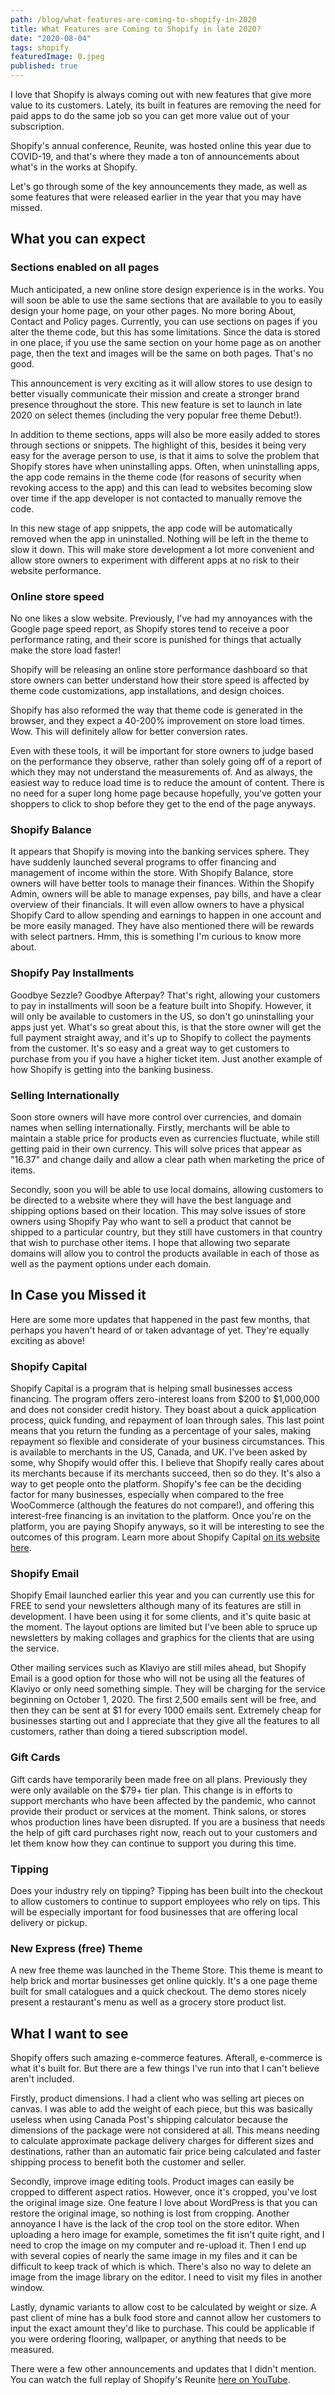 ```yaml
---
path: /blog/what-features-are-coming-to-shopify-in-2020
title: What Features are Coming to Shopify in late 2020?
date: "2020-08-04"
tags: shopify
featuredImage: 0.jpeg
published: true
---
```


I love that Shopify is always coming out with new features that give more value to its customers. Lately, its built in features are removing the need for paid apps to do the same job so you can get more value out of your subscription.

Shopify's annual conference, Reunite, was hosted online this year due to COVID-19, and that's where they made a ton of announcements about what's in the works at Shopify.

Let's go through some of the key announcements they made, as well as some features that were released earlier in the year that you may have missed.

## What you can expect

### Sections enabled on all pages

Much anticipated, a new online store design experience is in the works. You will soon be able to use the same sections that are available to you to easily design your home page, on your other pages. No more boring About, Contact and Policy pages. Currently, you can use sections on pages if you alter the theme code, but this has some limitations. Since the data is stored in one place, if you use the same section on your home page as on another page, then the text and images will be the same on both pages. That's no good.

This announcement is very exciting as it will allow stores to use design to better visually communicate their mission and create a stronger brand presence throughout the store. This new feature is set to launch in late 2020 on select themes (including the very popular free theme Debut!).

In addition to theme sections, apps will also be more easily added to stores through sections or snippets. The highlight of this, besides it being very easy for the average person to use, is that it aims to solve the problem that Shopify stores have when uninstalling apps. Often, when uninstalling apps, the app code remains in the theme code (for reasons of security when revoking access to the app) and this can lead to websites becoming slow over time if the app developer is not contacted to manually remove the code.

In this new stage of app snippets, the app code will be automatically removed when the app in uninstalled. Nothing will be left in the theme to slow it down. This will make store development a lot more convenient and allow store owners to experiment with different apps at no risk to their website performance.

### Online store speed

No one likes a slow website. Previously, I've had my annoyances with the Google page speed report, as Shopify stores tend to receive a poor performance rating, and their score is punished for things that actually make the store load faster!

Shopify will be releasing an online store performance dashboard so that store owners can better understand how their store speed is affected by theme code customizations, app installations, and design choices.

Shopify has also reformed the way that theme code is generated in the browser, and they expect a 40-200% improvement on store load times. Wow. This will definitely allow for better conversion rates.

Even with these tools, it will be important for store owners to judge based on the performance they observe, rather than solely going off of a report of which they may not understand the measurements of. And as always, the easiest way to reduce load time is to reduce the amount of content. There is no need for a super long home page because hopefully, you've gotten your shoppers to click to shop before they get to the end of the page anyways.

### Shopify Balance

It appears that Shopify is moving into the banking services sphere. They have suddenly launched several programs to offer financing and management of income within the store. With Shopify Balance, store owners will have better tools to manage their finances. Within the Shopify Admin, owners will be able to manage expenses, pay bills, and have a clear overview of their financials. It will even allow owners to have a physical Shopify Card to allow spending and earnings to happen in one account and be more easily managed. They have also mentioned there will be rewards with select partners. Hmm, this is something I'm curious to know more about.

### Shopify Pay Installments

Goodbye Sezzle? Goodbye Afterpay? That's right, allowing your customers to pay in installments will soon be a feature built into Shopify. However, it will only be available to customers in the US, so don't go uninstalling your apps just yet. What's so great about this, is that the store owner will get the full payment straight away, and it's up to Shopify to collect the payments from the customer. It's so easy and a great way to get customers to purchase from you if you have a higher ticket item. Just another example of how Shopify is getting into the banking business.

### Selling Internationally

Soon store owners will have more control over currencies, and domain names when selling internationally. Firstly, merchants will be able to maintain a stable price for products even as currencies fluctuate, while still getting paid in their own currency. This will solve prices that appear as "16.37" and change daily and allow a clear path when marketing the price of items.

Secondly, soon you will be able to use local domains, allowing customers to be directed to a website where they will have the best language and shipping options based on their location. This may solve issues of store owners using Shopify Pay who want to sell a product that cannot be shipped to a particular country, but they still have customers in that country that wish to purchase other items. I hope that allowing two separate domains will allow you to control the products available in each of those as well as the payment options under each domain.

## In Case you Missed it

Here are some more updates that happened in the past few months, that perhaps you haven't heard of or taken advantage of yet. They're equally exciting as above!

### Shopify Capital

Shopify Capital is a program that is helping small businesses access financing. The program offers zero-interest loans from $200 to $1,000,000 and does not consider credit history. They boast about a quick application process, quick funding, and repayment of loan through sales. This last point means that you return the funding as a percentage of your sales, making repayment so flexible and considerate of your business circumstances. This is available to merchants in the US, Canada, and UK. I've been asked by some, why Shopify would offer this. I believe that Shopify really cares about its merchants because if its merchants succeed, then so do they. It's also a way to get people onto the platform. Shopify's fee can be the deciding factor for many businesses, especially when compared to the free WooCommerce (although the features do not compare!), and offering this interest-free financing is an invitation to the platform. Once you're on the platform, you are paying Shopify anyways, so it will be interesting to see the outcomes of this program. Learn more about Shopify Capital <a href="https://www.shopify.com/capital" target="_blank" rel="noreferrer noopener" aria-label="Shopify Capital (opens in a new tab)">on its website here</a>.

### Shopify Email

Shopify Email launched earlier this year and you can currently use this for FREE to send your newsletters although many of its features are still in development. I have been using it for some clients, and it's quite basic at the moment. The layout options are limited but I've been able to spruce up newsletters by making collages and graphics for the clients that are using the service.

Other mailing services such as Klaviyo are still miles ahead, but Shopify Email is a good option for those who will not be using all the features of Klaviyo or only need something simple. They will be charging for the service beginning on October 1, 2020. The first 2,500 emails sent will be free, and then they can be sent at \$1 for every 1000 emails sent. Extremely cheap for businesses starting out and I appreciate that they give all the features to all customers, rather than doing a tiered subscription model.

### Gift Cards

Gift cards have temporarily been made free on all plans. Previously they were only available on the \$79+ tier plan. This change is in efforts to support merchants who have been affected by the pandemic, who cannot provide their product or services at the moment. Think salons, or stores whos production lines have been disrupted. If you are a business that needs the help of gift card purchases right now, reach out to your customers and let them know how they can continue to support you during this time.

### Tipping

Does your industry rely on tipping? Tipping has been built into the checkout to allow customers to continue to support employees who rely on tips. This will be especially important for food businesses that are offering local delivery or pickup.

### New Express (free) Theme

A new free theme was launched in the Theme Store. This theme is meant to help brick and mortar businesses get online quickly. It's a one page theme built for small catalogues and a quick checkout. The demo stores nicely present a restaurant's menu as well as a grocery store product list.

## What I want to see

Shopify offers such amazing e-commerce features. Afterall, e-commerce is what it's built for. But there are a few things I've run into that I can't believe aren't included.

Firstly, product dimensions. I had a client who was selling art pieces on canvas. I was able to add the weight of each piece, but this was basically useless when using Canada Post's shipping calculator because the dimensions of the package were not considered at all. This means needing to calculate approximate package delivery charges for different sizes and destinations, rather than an automatic fair price being calculated and faster shipping process to benefit both the customer and seller.

Secondly, improve image editing tools. Product images can easily be cropped to different aspect ratios. However, once it's cropped, you've lost the original image size. One feature I love about WordPress is that you can restore the original image, so nothing is lost from cropping. Another annoyance I have is the lack of the crop tool on the store editor. When uploading a hero image for example, sometimes the fit isn't quite right, and I need to crop the image on my computer and re-upload it. Then I end up with several copies of nearly the same image in my files and it can be difficult to keep track of which is which. There's also no way to delete an image from the image library on the editor. I need to visit my files in another window.

Lastly, dynamic variants to allow cost to be calculated by weight or size. A past client of mine has a bulk food store and cannot allow her customers to input the exact amount they'd like to purchase. This could be applicable if you were ordering flooring, wallpaper, or anything that needs to be measured.

There were a few other announcements and updates that I didn't mention. You can watch the full replay of Shopify's Reunite <a href="https://youtu.be/Ezewj3Umgfg" target="_blank" rel="noreferrer noopener" aria-label="Shopify's Reunite video conference (opens in a new tab)">here on YouTube</a>.
